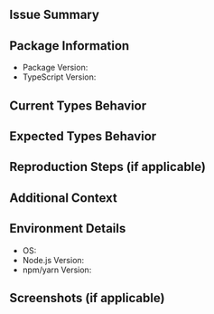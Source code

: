 <!-- 
  Before you create a new issue, please make sure to:
  - Search for existing issues to avoid duplicates.
  - Read the project's documentation and guidelines.
-->

## Issue Summary

<!-- Briefly describe the issue or feature request related to the TypeScript types in the npm package. -->

## Package Information

- Package Version: <!-- Version of the npm package -->
- TypeScript Version: <!-- Version of TypeScript used in your project -->

## Current Types Behavior

<!-- Describe the current behavior of the TypeScript types in the npm package (if relevant). -->

## Expected Types Behavior

<!-- Describe the expected behavior of the TypeScript types in the npm package. -->

## Reproduction Steps (if applicable)

<!-- Provide steps to reproduce the issue or a minimal example (e.g., a code snippet). -->

## Additional Context

<!-- Add any additional information or context that might be relevant to the TypeScript types issue. -->

## Environment Details

- OS: <!-- Your operating system -->
- Node.js Version: <!-- Version of Node.js used in your project -->
- npm/yarn Version: <!-- Version of npm or yarn used in your project -->

## Screenshots (if applicable)

<!-- Add any relevant screenshots to help explain the TypeScript types issue (if applicable). -->
